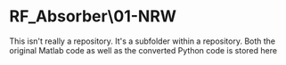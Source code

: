 # RF_Absorber\01-NRW
This isn't really a repository. It's a subfolder within a repository. Both the original Matlab code as well as the converted Python code is stored here
